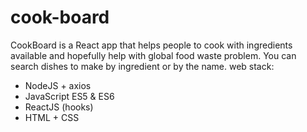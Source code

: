 # cook-board
CookBoard is a React app that helps people to cook with ingredients available and hopefully help with global food waste problem. 
You can search dishes to make by ingredient or by the name.
 web stack:
 - NodeJS + axios
 - JavaScript ES5 & ES6
 - ReactJS (hooks)
 - HTML + CSS
